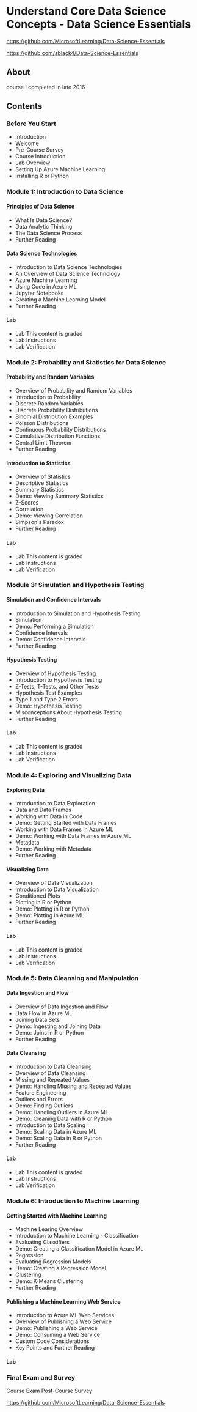 # Understand Core Data Science Concepts - Data Science Essentials
https://github.com/MicrosoftLearning/Data-Science-Essentials 

https://github.com/sblack4/Data-Science-Essentials

## About
course I completed in late 2016

## Contents 

###  Before You Start
- Introduction
- Welcome
- Pre-Course Survey
- Course Introduction
- Lab Overview
- Setting Up Azure Machine Learning
- Installing R or Python
### Module 1: Introduction to Data Science
#### Principles of Data Science
- What Is Data Science?
- Data Analytic Thinking
- The Data Science Process
- Further Reading
#### Data Science Technologies
- Introduction to Data Science Technologies
- An Overview of Data Science Technology
- Azure Machine Learning
- Using Code in Azure ML
- Jupyter Notebooks
- Creating a Machine Learning Model
- Further Reading
#### Lab
- Lab  This content is graded
- Lab Instructions
- Lab Verification
### Module 2: Probability and Statistics for Data Science
#### Probability and Random Variables
- Overview of Probability and Random Variables
- Introduction to Probability
- Discrete Random Variables
- Discrete Probability Distributions
- Binomial Distribution Examples
- Poisson Distributions
- Continuous Probability Distributions
- Cumulative Distribution Functions
- Central Limit Theorem
- Further Reading
#### Introduction to Statistics
- Overview of Statistics
- Descriptive Statistics
- Summary Statistics
- Demo: Viewing Summary Statistics
- Z-Scores
- Correlation
- Demo: Viewing Correlation
- Simpson's Paradox
- Further Reading
#### Lab
- Lab  This content is graded
- Lab Instructions
- Lab Verification
### Module 3: Simulation and Hypothesis Testing
#### Simulation and Confidence Intervals
- Introduction to Simulation and Hypothesis Testing
- Simulation
- Demo: Performing a Simulation
- Confidence Intervals
- Demo: Confidence Intervals
- Further Reading
#### Hypothesis Testing
- Overview of Hypothesis Testing
- Introduction to Hypothesis Testing
- Z-Tests, T-Tests, and Other Tests
- Hypothesis Test Examples
- Type 1 and Type 2 Errors
- Demo: Hypothesis Testing
- Misconceptions About Hypothesis Testing
- Further Reading
#### Lab
- Lab  This content is graded
- Lab Instructions
- Lab Verification
### Module 4: Exploring and Visualizing Data
#### Exploring Data
- Introduction to Data Exploration
- Data and Data Frames
- Working with Data in Code
- Demo: Getting Started with Data Frames
- Working with Data Frames in Azure ML
- Demo: Working with Data Frames in Azure ML
- Metadata
- Demo: Working with Metadata
- Further Reading
#### Visualizing Data
- Overview of Data Visualization
- Introduction to Data Visualization
- Conditioned Plots
- Plotting in R or Python
- Demo: Plotting in R or Python
- Demo: Plotting in Azure ML
- Further Reading
#### Lab
- Lab  This content is graded
- Lab Instructions
- Lab Verification
### Module 5: Data Cleansing and Manipulation
#### Data Ingestion and Flow
- Overview of Data Ingestion and Flow
- Data Flow in Azure ML
- Joining Data Sets
- Demo: Ingesting and Joining Data
- Demo: Joins in R or Python
- Further Reading
#### Data Cleansing
- Introduction to Data Cleansing
- Overview of Data Cleansing
- Missing and Repeated Values
- Demo: Handling Missing and Repeated Values
- Feature Engineering
- Outliers and Errors
- Demo: Finding Outliers
- Demo: Handling Outliers in Azure ML
- Demo: Cleaning Data with R or Python
- Introduction to Data Scaling
- Demo: Scaling Data in Azure ML
- Demo: Scaling Data in R or Python
- Further Reading
#### Lab
- Lab  This content is graded
- Lab Instructions
- Lab Verification
### Module 6: Introduction to Machine Learning
#### Getting Started with Machine Learning
- Machine Learing Overview
- Introduction to Machine Learning - Classification
- Evaluating Classifiers
- Demo: Creating a Classification Model in Azure ML
- Regression
- Evaluating Regression Models
- Demo: Creating a Regression Model
- Clustering
- Demo: K-Means Clustering
- Further Reading
#### Publishing a Machine Learning Web Service
- Introduction to Azure ML Web Services
- Overview of Publishing a Web Service
- Demo: Publishing a Web Service
- Demo: Consuming a Web Service
- Custom Code Considerations
- Key Points and Further Reading
#### Lab
### Final Exam and Survey
 Course Exam
 Post-Course Survey

https://github.com/MicrosoftLearning/Data-Science-Essentials 
